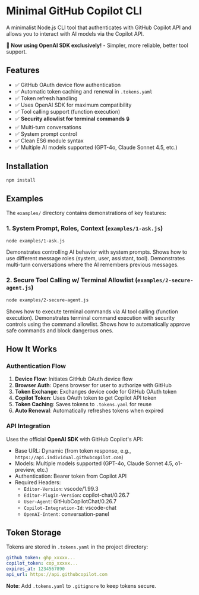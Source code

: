 # Minimal GitHub Copilot CLI

A minimalist Node.js CLI tool that authenticates with GitHub Copilot API and allows you to interact with AI models via the Copilot API.

**🚀 Now using OpenAI SDK exclusively!** - Simpler, more reliable, better tool support.

## Features

- ✅ GitHub OAuth device flow authentication
- ✅ Automatic token caching and renewal in `.tokens.yaml`
- ✅ Token refresh handling
- ✅ Uses OpenAI SDK for maximum compatibility
- ✅ Tool calling support (function execution)
- ✅ **Security allowlist for terminal commands** 🔒
- ✅ Multi-turn conversations
- ✅ System prompt control
- ✅ Clean ES6 module syntax
- ✅ Multiple AI models supported (GPT-4o, Claude Sonnet 4.5, etc.)

## Installation

```bash
npm install
```

## Examples

The `examples/` directory contains demonstrations of key features:

### 1. System Prompt, Roles, Context (`examples/1-ask.js`)
```bash
node examples/1-ask.js
```
Demonstrates controlling AI behavior with system prompts.
Shows how to use different message roles (system, user, assistant, tool).
Demonstrates multi-turn conversations where the AI remembers previous messages.

### 2. Secure Tool Calling w/ Terminal Allowlist (`examples/2-secure-agent.js`)
```bash
node examples/2-secure-agent.js
```
Shows how to execute terminal commands via AI tool calling (function execution).
Demonstrates terminal command execution with security controls using the command allowlist.
Shows how to automatically approve safe commands and block dangerous ones.

## How It Works

### Authentication Flow

1. **Device Flow**: Initiates GitHub OAuth device flow
2. **Browser Auth**: Opens browser for user to authorize with GitHub
3. **Token Exchange**: Exchanges device code for GitHub OAuth token
4. **Copilot Token**: Uses OAuth token to get Copilot API token
5. **Token Caching**: Saves tokens to `.tokens.yaml` for reuse
6. **Auto Renewal**: Automatically refreshes tokens when expired

### API Integration

Uses the official **OpenAI SDK** with GitHub Copilot's API:
- Base URL: Dynamic (from token response, e.g., `https://api.individual.githubcopilot.com`)
- Models: Multiple models supported (GPT-4o, Claude Sonnet 4.5, o1-preview, etc.)
- Authentication: Bearer token from Copilot API
- Required Headers:
  - `Editor-Version`: vscode/1.99.3
  - `Editor-Plugin-Version`: copilot-chat/0.26.7
  - `User-Agent`: GitHubCopilotChat/0.26.7
  - `Copilot-Integration-Id`: vscode-chat
  - `OpenAI-Intent`: conversation-panel

## Token Storage

Tokens are stored in `.tokens.yaml` in the project directory:

```yaml
github_token: ghp_xxxxx...
copilot_token: cop_xxxxx...
expires_at: 1234567890
api_url: https://api.githubcopilot.com
```

**Note**: Add `.tokens.yaml` to `.gitignore` to keep tokens secure.
